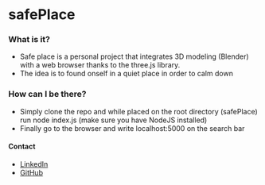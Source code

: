 # safePlace

### What is it?
* Safe place is a personal project that integrates 3D modeling (Blender) with a web browser thanks to the three.js library.
* The idea is to found onself in a quiet place in order to calm down

### How can I be there?
* Simply clone the repo and while placed on the root directory (safePlace) run node index.js (make sure you have NodeJS installed)
* Finally go to the browser and write localhost:5000 on the search bar

#### Contact
* [LinkedIn](https://linkedin.com/in/lunerio)
* [GitHub](https://github.com/lunerio)
